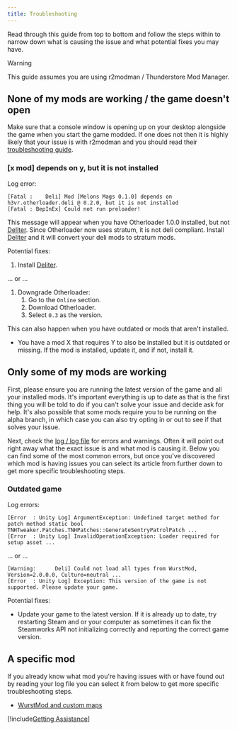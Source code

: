 ```yaml
---
title: Troubleshooting
---
```


Read through this guide from top to bottom and follow the steps within to narrow down what is causing the issue and what potential fixes you may have.

> [!WARNING]
> This guide assumes you are using r2modman / Thunderstore Mod Manager.

## None of my mods are working / the game doesn't open

Make sure that a console window is opening up on your desktop alongside the game when you start the game modded. If one does not then it is highly likely that your issue is with r2modman and you should read their [troubleshooting guide](https://github.com/ebkr/r2modmanPlus/wiki/Why-aren%27t-my-mods-working%3F).

### [x mod] depends on y, but it is not installed

Log error:

```log
[Fatal :    Deli] Mod [Melons Mags 0.1.0] depends on h3vr.otherloader.deli @ 0.2.0, but it is not installed
[Fatal : BepInEx] Could not run preloader!
```

This message will appear when you have Otherloader 1.0.0 installed, but not [Deliter](https://h3vr.thunderstore.io/package/Stratum/Deliter/). Since Otherloader now uses stratum, it is not deli compliant. Install [Deliter](https://h3vr.thunderstore.io/package/Stratum/Deliter/) and it will convert your deli mods to stratum mods.

Potential fixes:

1. Install [Deliter](https://h3vr.thunderstore.io/package/Stratum/Deliter/).

... or ...

1. Downgrade Otherloader:
   1. Go to the `Online` section.
   2. Download Otherloader.
   3. Select `0.3` as the version.

This can also happen when you have outdated or mods that aren't installed.

* You have a mod X that requires Y to also be installed but it is outdated or missing. If the mod is installed, update it, and if not, install it.

## Only some of my mods are working

First, please ensure you are running the latest version of the game and all your installed mods. It's important everything is up to date as that is the first thing you will be told to do if you can't solve your issue and decide ask for help. It's also possible that some mods require you to be running on the alpha branch, in which case you can also try opting in or out to see if that solves your issue.

Next, check the [log / log file](log_file.md) for errors and warnings. Often it will point out right away what the exact issue is and what mod is causing it. Below you can find some of the most common errors, but once you've discovered which mod is having issues you can select its article from further down to get more specific troubleshooting steps.


### Outdated game

Log errors:

```log
[Error  : Unity Log] ArgumentException: Undefined target method for patch method static bool TNHTweaker.Patches.TNHPatches::GenerateSentryPatrolPatch ...
[Error  : Unity Log] InvalidOperationException: Loader required for setup asset ...
```

... or ...

```log
[Warning:      Deli] Could not load all types from WurstMod, Version=2.0.0.0, Culture=neutral ...
[Error  : Unity Log] Exception: This version of the game is not supported. Please update your game.
```

Potential fixes:

* Update your game to the latest version. If it is already up to date, try restarting Steam and or your computer as sometimes it can fix the Steamworks API not initializing correctly and reporting the correct game version.

## A specific mod

If you already know what mod you're having issues with or have found out by reading your log file you can select it from below to get more specific troubleshooting steps.

* [WurstMod and custom maps](wurstmod.md)

[!include[Getting Assistance](getting_assistance.md)]
